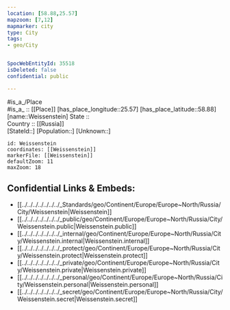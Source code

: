 ```yaml
---
location: [58.88,25.57] 
mapzoom: [7,12] 
mapmarker: city 
type: City
tags:
- geo/City


SpocWebEntityId: 35518
isDeleted: false
confidential: public

---
```

#is_a_/Place  
#is_a_ :: [[Place]] 
[has_place_longitude::25.57] 
[has_place_latitude::58.88] 
[name::Weissenstein] 
State ::  
Country :: [[Russia]]  
[StateId::] 
[Population::] 
[Unknown::] 


```leaflet
id: Weissenstein
coordinates: [[Weissenstein]] 
markerFile: [[Weissenstein]] 
defaultZoom: 11 
maxZoom: 18
```


## Confidential Links & Embeds: 
- [[../../../../../../../_Standards/geo/Continent/Europe/Europe~North/Russia/City/Weissenstein|Weissenstein]] 
- [[../../../../../../../_public/geo/Continent/Europe/Europe~North/Russia/City/Weissenstein.public|Weissenstein.public]] 
- [[../../../../../../../_internal/geo/Continent/Europe/Europe~North/Russia/City/Weissenstein.internal|Weissenstein.internal]] 
- [[../../../../../../../_protect/geo/Continent/Europe/Europe~North/Russia/City/Weissenstein.protect|Weissenstein.protect]] 
- [[../../../../../../../_private/geo/Continent/Europe/Europe~North/Russia/City/Weissenstein.private|Weissenstein.private]] 
- [[../../../../../../../_personal/geo/Continent/Europe/Europe~North/Russia/City/Weissenstein.personal|Weissenstein.personal]] 
- [[../../../../../../../_secret/geo/Continent/Europe/Europe~North/Russia/City/Weissenstein.secret|Weissenstein.secret]] 
